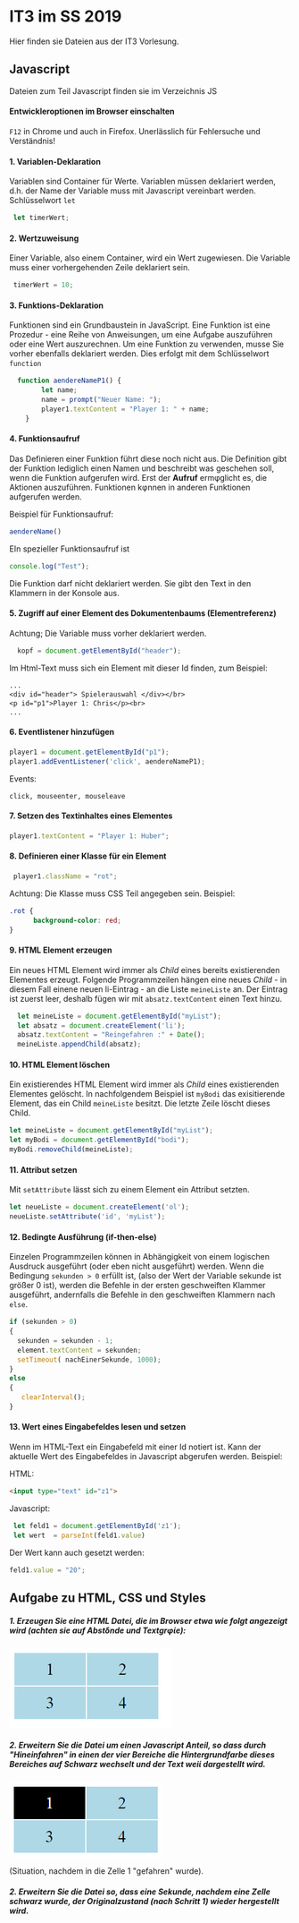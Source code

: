 ﻿# IT3 im SS 2019
Hier finden sie Dateien aus der IT3 Vorlesung. 

## Javascript
Dateien zum Teil Javascript finden sie im Verzeichnis  JS

#### Entwickleroptionen im Browser einschalten

`F12` in Chrome und auch in Firefox. Unerlässlich für Fehlersuche und Verständnis!

#### 1. Variablen-Deklaration

Variablen sind Container für Werte.  Variablen müssen deklariert werden, d.h. der Name der Variable muss mit Javascript vereinbart werden. Schlüsselwort ``let``

```js
 let timerWert;
```

#### 2. Wertzuweisung

Einer Variable, also einem Container, wird ein Wert zugewiesen. Die Variable muss einer vorhergehenden Zeile deklariert sein.

```js
 timerWert = 10;
```

#### 3. Funktions-Deklaration

Funktionen sind ein Grundbaustein in JavaScript. Eine Funktion ist eine Prozedur - eine Reihe von Anweisungen, um eine Aufgabe auszuführen oder eine Wert auszurechnen. Um eine Funktion zu verwenden, musse Sie vorher ebenfalls deklariert werden. Dies erfolgt mit dem Schlüsselwort `function`

```js
  function aendereNameP1() {
        let name;
        name = prompt("Neuer Name: ");
        player1.textContent = "Player 1: " + name;
    }
```
#### 4. Funktionsaufruf

Das Definieren einer Funktion führt diese noch nicht aus. Die Definition gibt der Funktion lediglich einen Namen und beschreibt was geschehen soll, wenn die Funktion aufgerufen wird. Erst der **Aufruf** ermφglicht es, die Aktionen auszuführen.  Funktionen kφnnen in anderen Funktionen aufgerufen werden.

Beispiel für Funktionsaufruf:

```js
aendereName()
```

EIn spezieller Funktionsaufruf ist 

```js
console.log("Test");
```

Die Funktion darf nicht deklariert werden. Sie gibt den Text in den Klammern in der Konsole aus.



#### 5. Zugriff auf einer Element des Dokumentenbaums (Elementreferenz)

Achtung; Die Variable muss vorher deklariert werden.

```js
  kopf = document.getElementById("header");
```

Im Html-Text muss sich ein Element mit dieser Id finden, zum Beispiel:

```hmtl
...
<div id="header"> Spielerauswahl </div></br>
<p id="p1">Player 1: Chris</p><br>
...
```
#### 6. Eventlistener hinzufügen

```js
player1 = document.getElementById("p1");
player1.addEventListener('click', aendereNameP1);
```

Events: 

```
click, mouseenter, mouseleave
```

#### 7. Setzen des Textinhaltes eines Elementes

```js
player1.textContent = "Player 1: Huber";
```

#### 8. Definieren einer Klasse für ein Element

```js
 player1.className = "rot";
```

Achtung: Die Klasse muss CSS Teil angegeben sein. Beispiel:

```css
.rot {
      background-color: red;
}
```


#### 9. HTML Element erzeugen

Ein neues HTML Element wird immer als *Child* eines bereits existierenden Elementes erzeugt. Folgende Programmzeilen hängen eine neues *Child*  - in diesem Fall einene neuen li-Eintrag - an die Liste `meineListe`  an. Der Eintrag ist zuerst leer, deshalb fügen wir mit `absatz.textContent` einen Text hinzu.

```javascript
  let meineListe = document.getElementById("myList");
  let absatz = document.createElement('li');
  absatz.textContent = "Reingefahren :" + Date();
  meineListe.appendChild(absatz);
```



#### 10. HTML Element löschen

Ein existierendes HTML Element wird immer als *Child* eines existierenden Elementes gelöscht. In nachfolgendem Beispiel ist  `myBodi` das exisitierende Element, das ein Child `meineListe` besitzt. Die letzte Zeile löscht dieses Child. 

```javascript
let meineListe = document.getElementById("myList");
let myBodi = document.getElementById("bodi");
myBodi.removeChild(meineListe);
```



#### 11. Attribut setzen

Mit `setAttribute` lässt sich zu einem Element ein Attribut setzten.

```javascript
let neueListe = document.createElement('ol');
neueListe.setAttribute('id', 'myList');
```



#### 12. Bedingte Ausführung (if-then-else)

Einzelen Programmzeilen können in Abhängigkeit von einem logischen Ausdruck ausgeführt (oder eben nicht ausgeführt) werden. Wenn die Bedingung `sekunden > 0` erfüllt ist, (also der Wert der Variable sekunde ist größer 0 ist), werden die Befehle in der ersten geschweiften Klammer ausgeführt, andernfalls die Befehle in den geschweiften Klammern nach  `else`.

```javascript
if (sekunden > 0) 
{
  sekunden = sekunden - 1;
  element.textContent = sekunden;
  setTimeout( nachEinerSekunde, 1000);
}
else 
{
   clearInterval();
}
```



#### 13. Wert eines Eingabefeldes lesen und setzen

Wenn im HTML-Text ein Eingabefeld mit einer Id notiert ist. Kann der aktuelle Wert des Eingabefeldes in Javascript abgerufen werden. Beispiel:

HTML:

```html
<input type="text" id="z1">
```

Javascript:

```javascript
 let feld1 = document.getElementById('z1');
 let wert  = parseInt(feld1.value)
```

Der Wert kann auch gesetzt werden:

```javascript
feld1.value = "20";
```





## Aufgabe zu HTML, CSS und Styles

##### 1. Erzeugen Sie eine HTML Datei, die im Browser etwa wie folgt angezeigt wird (achten sie auf Abstδnde und Textgrφίe):

![2019-04-23_17-42-47](assets/2019-04-23_17-42-47.jpg)

##### 2. Erweitern Sie die Datei um einen Javascript Anteil, so dass durch "Hineinfahren" in einen der vier Bereiche die Hintergrundfarbe dieses Bereiches auf Schwarz wechselt und der Text weiί dargestellt wird.

![2019-04-23_17-57-35](assets/2019-04-23_17-57-35.jpg)

(Situation, nachdem in die Zelle 1 "gefahren" wurde).

##### 2. Erweitern Sie die Datei so, dass eine Sekunde, nachdem eine Zelle schwarz wurde, der Originalzustand (nach Schritt 1) wieder hergestellt wird.

